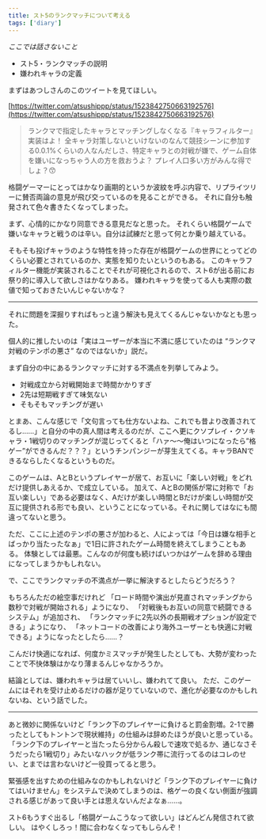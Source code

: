```yaml
---
title: スト5のランクマッチについて考える
tags: ['diary']
---
```


*ここでは話さないこと*
- スト5・ランクマッチの説明
- 嫌われキャラの定義

まずはあつしさんのこのツイートを見てほしい。

[https://twitter.com/atsushippp/status/1523842750663192576](https://twitter.com/atsushippp/status/1523842750663192576)

> ランクマで指定したキャラとマッチングしなくなる『キャラフィルター』実装はよ！
全キャラ対策しないといけないのなんて競技シーンに参加する0.0.1%くらいの人なんだしさ、特定キャラとの対戦が嫌で、ゲーム自体を嫌いになっちゃう人の方を救おうよ？
プレイ人口多い方がみんな得でしょ？😙

格闘ゲーマーにとってはかなり画期的というか波紋を呼ぶ内容で、リプライツリーに賛否両論の意見が飛び交っているのを見ることができる。
それに自分も触発されて色々書きたくなってしまった。

まず、心情的にかなり同意できる意見だなと思った。
それくらい格闘ゲームで嫌いなキャラと戦うのは辛い。自分は試練だと思って何とか乗り越えている。

そもそも投げキャラのような特性を持った存在が格闘ゲームの世界にとってどのくらい必要とされているのか、実態を知りたいというのもある。
このキャラフィルター機能が実装されることでそれが可視化されるので、スト6が出る前にお祭り的に導入して欲しさはかなりある。
嫌われキャラを使ってる人も実際の数値で知っておきたいんじゃないかな？

***

それに問題を深掘りすればもっと違う解決も見えてくるんじゃないかなとも思った。

個人的に推したいのは「実はユーザーが本当に不満に感じていたのは “ランクマ対戦のテンポの悪さ” なのではないか」説だ。

まず自分の中にあるランクマッチに対する不満点を列挙してみよう。

- 対戦成立から対戦開始まで時間かかりすぎ
- 2先は短期戦すぎて味気ない
- そもそもマッチングが遅い

とまあ、こんな感じで「文句言っても仕方ないよね、これでも昔より改善されてるし……」と自分の中の真人間は考えるのだが、ここへ更にクソプレイ・クソキャラ・1戦切りのマッチングが混じってくると「ハァ〜〜俺はいつになったら”格ゲー”ができるんだ？？？」というチンパンジーが芽生えてくる。キャラBANできるならしたくなるというものだ。

このゲームは、AとBというプレイヤーが居て、お互いに「楽しい対戦」をどれだけ提供しあえるか、で成立している。
加えて、AとBの関係が常に対称で「お互い楽しい」である必要はなく、Aだけが楽しい時間とBだけが楽しい時間が交互に提供される形でも良い、ということになっている。それに関してはなにも間違ってないと思う。

ただ、ここに上述のテンポの悪さが加わると、人によっては「今日は嫌な相手とばっかり当たったなぁ」で1日に許されたゲーム時間を終えてしまうこともある。
体験としては最悪。こんなのが何度も続けばいつかはゲームを辞める理由になってしまうかもしれない。

で、ここでランクマッチの不満点が一挙に解決するとしたらどうだろう？

もちろんただの絵空事だけれど
「ロード時間や演出が見直されマッチングから数秒で対戦が開始される」ようになり、
「対戦後もお互いの同意で続闘できるシステム」が追加され、
「ランクマッチに2先以外の長期戦オプションが設定できる」ようになり、
「ネットコードの改善により海外ユーザーとも快適に対戦できる」ようになったとしたら……？

こんだけ快適になれば、何度かミスマッチが発生したとしても、大勢が変わったことで不快体験はかなり薄まるんじゃなかろうか。

結論としては、嫌われキャラは居ていいし、嫌われてて良い。
ただ、このゲームにはそれを受け止めるだけの器が足りていないので、進化が必要なのかもしれないね、という話でした。

***

あと微妙に関係ないけど「ランク下のプレイヤーに負けると罰金割増。2-1で勝ったとしてもトントンで現状維持」の仕組みは辞めたほうが良いと思っている。
「ランク下のプレイヤーと当たったら分からん殺しで速攻で処るか、通じなさそうだったら1戦切り」みたいなハックが低ランク帯に流行ってるのはコレのせい、とまでは言わないけど一役買ってると思う。

緊張感を出すための仕組みなのかもしれないけど「ランク下のプレイヤーに負けてはいけません」をシステムで決めてしまうのは、格ゲーの良くない側面が強調される感じがあって良い手とは思えないんだよなぁ……。

スト6もうすぐ出るし「格闘ゲームこうなって欲しい」はどんどん発信されて欲しい。
はやくしろっ！間に合わなくなってもしらんぞ！